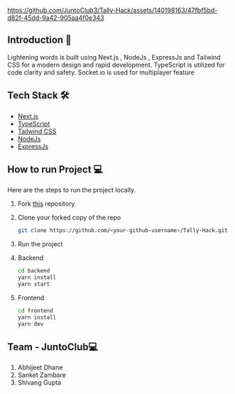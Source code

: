 




https://github.com/JuntoClub3/Tally-Hack/assets/140198163/47fbf5bd-d82f-45dd-9a42-905aa4f0e343






## Introduction 👋

Lightening words is built using Next.js , NodeJs , ExpressJs and Tailwind CSS for a modern design and rapid development. TypeScript is utilized for code clarity and safety. Socket.io is used for multiplayer feature

## Tech Stack 🛠️

- [Next.js](https://nextjs.org)
- [TypeScript](https://www.typescriptlang.org)
- [Tailwind CSS](https://tailwindcss.com)
- [NodeJs](https://nodejs.org/en)
- [ExpressJs](https://expressjs.com/)

## How to run Project 💻

Here are the steps to run the project locally.

1. Fork [this](https://github.com/JuntoClub3/Tally-Hack.git) repository.

2. Clone your forked copy of the repo

   ```bash
   git clone https://github.com/<your-github-username>/Tally-Hack.git
   ```

3. Run the project

1. Backend
   ```bash
   cd backend
   yarn install
   yarn start
   ```

2. Frontend
   ```bash
   cd frontend
   yarn install
   yarn dev
   ```

## Team - JuntoClub💻
1. Abhijeet Dhane
2. Sanket Zambare
3. Shivang Gupta
